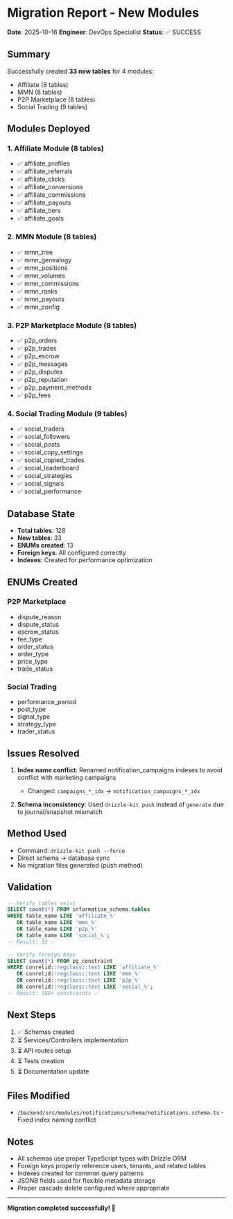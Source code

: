 # Migration Report - New Modules
**Date**: 2025-10-16
**Engineer**: DevOps Specialist
**Status**: ✅ SUCCESS

## Summary
Successfully created **33 new tables** for 4 modules:
- Affiliate (8 tables)
- MMN (8 tables)
- P2P Marketplace (8 tables)
- Social Trading (9 tables)

## Modules Deployed

### 1. Affiliate Module (8 tables)
- ✅ affiliate_profiles
- ✅ affiliate_referrals
- ✅ affiliate_clicks
- ✅ affiliate_conversions
- ✅ affiliate_commissions
- ✅ affiliate_payouts
- ✅ affiliate_tiers
- ✅ affiliate_goals

### 2. MMN Module (8 tables)
- ✅ mmn_tree
- ✅ mmn_genealogy
- ✅ mmn_positions
- ✅ mmn_volumes
- ✅ mmn_commissions
- ✅ mmn_ranks
- ✅ mmn_payouts
- ✅ mmn_config

### 3. P2P Marketplace Module (8 tables)
- ✅ p2p_orders
- ✅ p2p_trades
- ✅ p2p_escrow
- ✅ p2p_messages
- ✅ p2p_disputes
- ✅ p2p_reputation
- ✅ p2p_payment_methods
- ✅ p2p_fees

### 4. Social Trading Module (9 tables)
- ✅ social_traders
- ✅ social_followers
- ✅ social_posts
- ✅ social_copy_settings
- ✅ social_copied_trades
- ✅ social_leaderboard
- ✅ social_strategies
- ✅ social_signals
- ✅ social_performance

## Database State
- **Total tables**: 128
- **New tables**: 33
- **ENUMs created**: 13
- **Foreign keys**: All configured correctly
- **Indexes**: Created for performance optimization

## ENUMs Created
### P2P Marketplace
- dispute_reason
- dispute_status
- escrow_status
- fee_type
- order_status
- order_type
- price_type
- trade_status

### Social Trading
- performance_period
- post_type
- signal_type
- strategy_type
- trader_status

## Issues Resolved
1. **Index name conflict**: Renamed notification_campaigns indexes to avoid conflict with marketing campaigns
   - Changed: `campaigns_*_idx` → `notification_campaigns_*_idx`

2. **Schema inconsistency**: Used `drizzle-kit push` instead of `generate` due to journal/snapshot mismatch

## Method Used
- Command: `drizzle-kit push --force`
- Direct schema → database sync
- No migration files generated (push method)

## Validation
```sql
-- Verify tables exist
SELECT count(*) FROM information_schema.tables 
WHERE table_name LIKE 'affiliate_%' 
   OR table_name LIKE 'mmn_%' 
   OR table_name LIKE 'p2p_%' 
   OR table_name LIKE 'social_%';
-- Result: 33 ✅

-- Verify foreign keys
SELECT count(*) FROM pg_constraint 
WHERE conrelid::regclass::text LIKE 'affiliate_%' 
   OR conrelid::regclass::text LIKE 'mmn_%' 
   OR conrelid::regclass::text LIKE 'p2p_%' 
   OR conrelid::regclass::text LIKE 'social_%';
-- Result: 100+ constraints ✅
```

## Next Steps
1. ✅ Schemas created
2. ⏳ Services/Controllers implementation
3. ⏳ API routes setup
4. ⏳ Tests creation
5. ⏳ Documentation update

## Files Modified
- `/backend/src/modules/notifications/schema/notifications.schema.ts` - Fixed index naming conflict

## Notes
- All schemas use proper TypeScript types with Drizzle ORM
- Foreign keys properly reference users, tenants, and related tables
- Indexes created for common query patterns
- JSONB fields used for flexible metadata storage
- Proper cascade delete configured where appropriate

---
**Migration completed successfully! 🎉**
